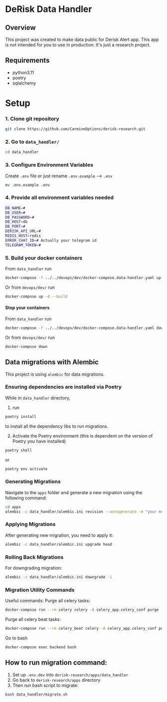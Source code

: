 # DeRisk Data Handler

## Overview
This project was created to make data public for Derisk Alert app.
This app is not intended for you to use in production. It's just a research project.

## Requirements
 - python3.11 
 - poetry
 - sqlalchemy

# Setup

### 1. Clone git repository

```bash
git clone https://github.com/CarmineOptions/derisk-research.git
```

### 2. Go to `data_handler/`


```bash
cd data_handler 
```

### 3. Configure Environment Variables

Create `.env` file or just rename `.env.example` --> `.env`

```bash
mv .env.example .env
```

### 4. Provide all environment variables needed

```bash
DB_NAME=#
DB_USER=#
DB_PASSWORD=#
DB_HOST=db
DB_PORT=#
DERISK_API_URL=#
REDIS_HOST=redis
ERROR_CHAT_ID=# Actually your telegram id
TELEGRAM_TOKEN=#
```

### 5. Build your docker containers

From `data_handler` run 
```bash 
docker-compose -f ../../devops/dev/docker-compose.data-handler.yaml up -d --build
```

Or from `devops/dev/` run
```bash
docker-compose up -d --build
```

#### Stop your containers
From `data_handler` run 
```bash 
docker-compose -f ../../devops/dev/docker-compose.data-handler.yaml down
```

Or from `devops/dev/` run
```bash
docker-compose down
```

## Data migrations with Alembic
This project is using `alembic` for data migrations.

### Ensuring dependencies are installed via Poetry
While in `data_handler` directory, 
1. run
```bash 
poetry install
```
to install all the dependency libs to run migrations.

2. Activate the Poetry environment (this is dependent on the version of Poetry you have installed)
```bash 
poetry shell
``` 
or 
```bash 
poetry env activate
``` 

### Generating Migrations
Navigate to the `apps` folder and generate a new migration using the following command:
```bash
cd apps
alembic -c data_handler/alembic.ini revision --autogenerate -m "your message"
```
### Applying Migrations
After generating new migration, you need to apply it:

```bash
alembic -c data_handler/alembic.ini upgrade head
```
### Rolling Back Migrations
For downgrading migration:

```bash
alembic -c data_handler/alembic.ini downgrade -1
```

### Migration Utility Commands
Useful commands:
Purge all celery tasks:
```bash
docker-compose run --rm celery celery -A celery_app.celery_conf purge
```
Purge all celery beat tasks:
```bash
docker-compose run --rm celery_beat celery -A celery_app.celery_conf purge
```
Go to bash
```bash
docker-compose exec backend bash
```


## How to run migration command:
1. Set up `.env.dev` into `derisk-research/apps/data_handler`
2. Go back to `derisk-research/apps` directory
3. Then run bash script to migrate:
```bash
bash data_handler/migrate.sh
```
